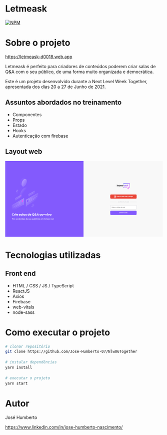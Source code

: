 # Letmeask 
[![NPM](https://img.shields.io/npm/l/react)](https://github.com/Jose-Humberto-07/Nlw06Together/commit/449b79de745fcc54492348dc18ebba92f9a50926) 

# Sobre o projeto

https://letmeask-d0018.web.app

Letmeask é perfeito para criadores de conteúdos poderem criar salas de Q&A com o seu público, de uma forma muito organizada e democrática.

Este é um projeto desenvolvido durante a Next Level Week Together, apresentada dos dias 20 a 27 de Junho de 2021.

## Assuntos abordados no treinamento
- Componentes
- Props
- Estado
- Hooks
- Autenticação com firebase

## Layout web
![Web 1](https://github.com/Jose-Humberto-07/assests/blob/main/letmeask.png)


# Tecnologias utilizadas

## Front end
- HTML / CSS / JS / TypeScript
- ReactJS
- Axios
- Firebase
- web-vitals
- node-sass

# Como executar o projeto

```bash
# clonar repositório
git clone https://github.com/Jose-Humberto-07/Nlw06Together

# instalar dependências
yarn install

# executar o projeto
yarn start
```



# Autor

José Humberto

https://www.linkedin.com/in/jose-humberto-nascimento/

